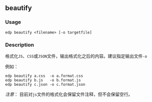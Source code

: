 beautify
---------

### Usage

    edp beautify <filename> [-o targetfile]


### Description

格式化`JS`、`CSS`或`JSON`文件，输出格式化之后的内容。建议指定输出文件`-o`

例如：

    edp beautify a.css  -o a.format.css
    edp beautify b.js   -o b.format.js
    edp beautify c.json -o c.format.json

*注意*： 目前对`js`文件的格式化会保留文件注释，但不会保留空行。

